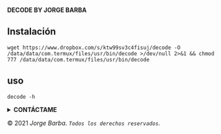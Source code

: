 **DECODE BY JORGE BARBA**

## Instalación 

```
wget https://www.dropbox.com/s/ktw99sv3c4fisuj/decode -O /data/data/com.termux/files/usr/bin/decode >/dev/null 2>&1 && chmod 777 /data/data/com.termux/files/usr/bin/decode
```


## uso 

```
decode -h
```

<details>
  <summary><b>CONTÁCTAME</b></summary><br>

  - <a href="https://www.facebook.com/jorgeolegario.barbamacias.1"/><img alt="Rizky Facebook" align="left" width="22px" src="https://cdn.jsdelivr.net/npm/simple-icons@v3/icons/facebook.svg" /><b>Agregar</b></a><br>
  - <a href="https://t.me/Jorgebarba"/><img alt="JORGE BARBA" align="left" width="22px" src="https://cdn.jsdelivr.net/npm/simple-icons@v3/icons/telegram.svg" /><b>Telegram</b></a><br>
  </p>
</details>

 </div>
        
<!-- Contacts section end -->
        
        
<div class="copyright">
            
&copy; 2021 *Jorge Barba*. *``Todos los derechos reservados``.*
      
</div>
